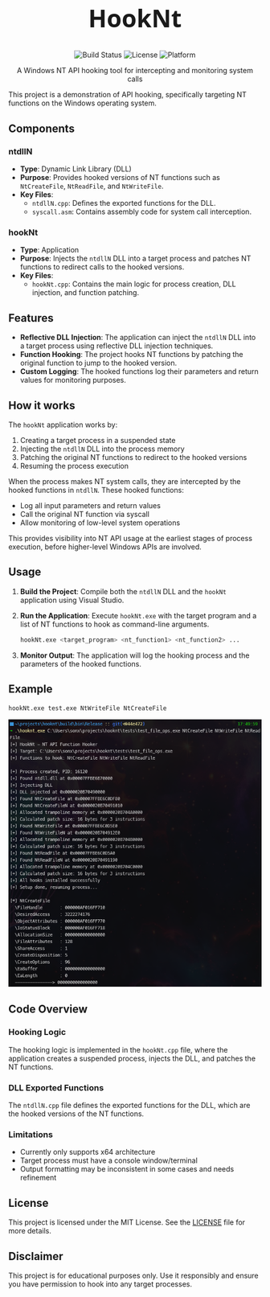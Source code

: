 <div align="center">

<h1 align="center" style="font-family: 'Segoe UI', sans-serif; font-size: 48px;">
  HookNt
</h1>

![Build Status](https://img.shields.io/badge/build-passing-brightgreen)
![License](https://img.shields.io/badge/license-MIT-blue)
![Platform](https://img.shields.io/badge/platform-Windows-blue)

A Windows NT API hooking tool for intercepting and monitoring system calls

</div>

This project is a demonstration of API hooking, specifically targeting NT functions on the Windows operating system.

## Components

### ntdllN

- **Type**: Dynamic Link Library (DLL)
- **Purpose**: Provides hooked versions of NT functions such as `NtCreateFile`, `NtReadFile`, and `NtWriteFile`.
- **Key Files**:
  - `ntdllN.cpp`: Defines the exported functions for the DLL.
  - `syscall.asm`: Contains assembly code for system call interception.

### hookNt

- **Type**: Application
- **Purpose**: Injects the `ntdllN` DLL into a target process and patches NT functions to redirect calls to the hooked versions.
- **Key Files**:
  - `hookNt.cpp`: Contains the main logic for process creation, DLL injection, and function patching.

## Features

- **Reflective DLL Injection**: The application can inject the `ntdllN` DLL into a target process using reflective DLL injection techniques.
- **Function Hooking**: The project hooks NT functions by patching the original function to jump to the hooked version.
- **Custom Logging**: The hooked functions log their parameters and return values for monitoring purposes.

## How it works

The `hookNt` application works by:

1. Creating a target process in a suspended state
2. Injecting the `ntdllN` DLL into the process memory
3. Patching the original NT functions to redirect to the hooked versions
4. Resuming the process execution

When the process makes NT system calls, they are intercepted by the hooked functions in `ntdllN`. These hooked functions:

- Log all input parameters and return values
- Call the original NT function via syscall
- Allow monitoring of low-level system operations

This provides visibility into NT API usage at the earliest stages of process execution, before higher-level Windows APIs are involved.

## Usage

1. **Build the Project**: Compile both the `ntdllN` DLL and the `hookNt` application using Visual Studio.
2. **Run the Application**: Execute `hookNt.exe` with the target program and a list of NT functions to hook as command-line arguments.

   ```bash
   hookNt.exe <target_program> <nt_function1> <nt_function2> ...
   ```

3. **Monitor Output**: The application will log the hooking process and the parameters of the hooked functions.

## Example

```bash
hookNt.exe test.exe NtWriteFile NtCreateFile
```
![Example output showing hooked NtWriteFile calls](./imgs/image-1.png)

## Code Overview

### Hooking Logic

The hooking logic is implemented in the `hookNt.cpp` file, where the application creates a suspended process, injects the DLL, and patches the NT functions.

### DLL Exported Functions

The `ntdllN.cpp` file defines the exported functions for the DLL, which are the hooked versions of the NT functions.

### Limitations
- Currently only supports x64 architecture
- Target process must have a console window/terminal
- Output formatting may be inconsistent in some cases and needs refinement

## License

This project is licensed under the MIT License. See the [LICENSE](LICENSE) file for more details.

## Disclaimer

This project is for educational purposes only. Use it responsibly and ensure you have permission to hook into any target processes.
